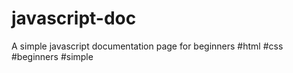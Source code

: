 # javascript-doc
 A simple javascript documentation page for beginners
#html #css #beginners #simple
